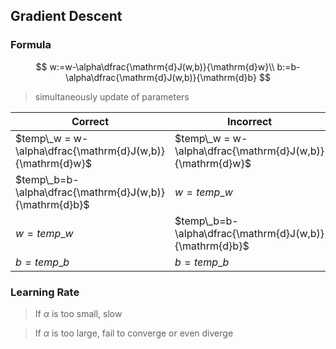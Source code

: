 ## Gradient Descent

### Formula

$$
w:=w-\alpha\dfrac{\mathrm{d}J(w,b)}{\mathrm{d}w}\\
b:=b-\alpha\dfrac{\mathrm{d}J(w,b)}{\mathrm{d}b}
$$

> simultaneously update of parameters

| Correct                                                   | Incorrect                                                 |
| --------------------------------------------------------- | --------------------------------------------------------- |
| $temp\_w = w-\alpha\dfrac{\mathrm{d}J(w,b)}{\mathrm{d}w}$ | $temp\_w = w-\alpha\dfrac{\mathrm{d}J(w,b)}{\mathrm{d}w}$ |
| $temp\_b=b-\alpha\dfrac{\mathrm{d}J(w,b)}{\mathrm{d}b}$   | $w = temp\_w$                                             |
| $w = temp\_w$                                             | $temp\_b=b-\alpha\dfrac{\mathrm{d}J(w,b)}{\mathrm{d}b}$   |
| $b = temp\_b$                                             | $b = temp\_b$                                             |

### Learning Rate

> If $\alpha$ is too small, slow

> If $\alpha$ is too large, fail to converge or even diverge